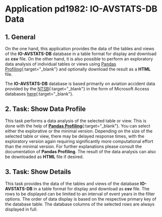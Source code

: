 # Application pd1982: IO-AVSTATS-DB Data

## 1. General

On the one hand, this application provides the data of the tables and views of the **IO-AVSTATS-DB** database in a table format for display and download as **csv** file. On the other hand, it is also possible to perform an exploratory data analysis of individual tables or views using [Pandas Profiling](https://pandas-profiling.ydata.ai/docs/master/){:target="_blank"} and optionally download the result as a **HTML** file.

The **IO-AVSTATS-DB** database is based primarily on aviation accident data provided by the [NTSB]( https://www.ntsb.gov/Pages/home.aspx){:target="_blank"} in the form of Microsoft Access databases [here]( https://data.ntsb.gov/avdata){:target="_blank"}.

## 2. Task: Show Data Profile

This task performs a data analysis of the selected table or view. This is done with the help of [**Pandas Profiling**](https://pandas-profiling.ydata.ai/docs/master/){:target="_blank"}. You can select either the explorative or the minimal version. Depending on the size of the selected table or view, there may be delayed response times, with the exploratory version again requiring significantly more computational effort than the minimal version.
For further explanations please consult the documentation of **Pandas Profiling**. The result of the data analysis can also be downloaded as **HTML** file if desired.

## 3. Task: Show Details

This task provides the data of the tables and views of the database **IO-AVSTATS-DB** in a table format for display and download as **csv** file. The rows to be displayed can be limited to an interval of event years in the filter options. The order of data display is based on the respective primary key of the database table. The database columns of the selected rows are always displayed in full.
